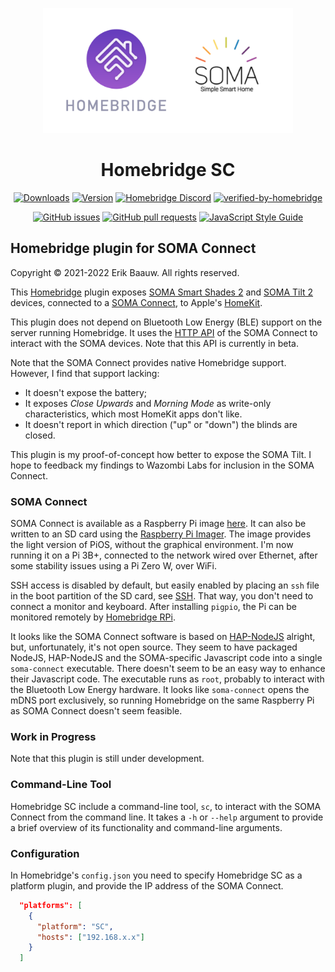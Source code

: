 <p align="center">
  <img src="homebridge-sc.png" height="200px">  
</p>
<span align="center">

# Homebridge SC
[![Downloads](https://img.shields.io/npm/dt/homebridge-sc.svg)](https://www.npmjs.com/package/homebridge-sc)
[![Version](https://img.shields.io/npm/v/homebridge-sc.svg)](https://www.npmjs.com/package/homebridge-sc)
[![Homebridge Discord](https://img.shields.io/discord/432663330281226270?color=728ED5&logo=discord&label=discord)](https://discord.gg/yGvADWt)
[![verified-by-homebridge](https://badgen.net/badge/homebridge/verified/purple)](https://github.com/homebridge/homebridge/wiki/Verified-Plugins)

[![GitHub issues](https://img.shields.io/github/issues/ebaauw/homebridge-sc)](https://github.com/ebaauw/homebridge-sc/issues)
[![GitHub pull requests](https://img.shields.io/github/issues-pr/ebaauw/homebridge-sc)](https://github.com/ebaauw/homebridge-sc/pulls)
[![JavaScript Style Guide](https://img.shields.io/badge/code_style-standard-brightgreen.svg)](https://standardjs.com)

</span>

## Homebridge plugin for SOMA Connect
Copyright © 2021-2022 Erik Baauw. All rights reserved.

This [Homebridge](https://github.com/homebridge/homebridge) plugin exposes
[SOMA Smart Shades 2](https://eu.somasmarthome.com) and
[SOMA Tilt 2](https://eu.somasmarthome.com/pages/smart-tilt) devices, connected to a
[SOMA Connect](https://eu.somasmarthome.com/products/soma-connect-blinds-control-for-amazon-alexa-apple-homekit-google-home),
to Apple's [HomeKit](https://www.apple.com/ios/home/).

This plugin does not depend on Bluetooth Low Energy (BLE) support on the server running Homebridge.
It uses the [HTTP API](https://support.somasmarthome.com/hc/en-us/articles/360026064234-HTTP-API)
of the SOMA Connect to interact with the SOMA devices.
Note that this API is currently in beta.

Note that the SOMA Connect provides native Homebridge support.
However, I find that support lacking:
- It doesn't expose the battery;
- It exposes _Close Upwards_ and _Morning Mode_ as write-only characteristics, which most HomeKit apps don't like.
- It doesn't report in which direction ("up" or "down") the blinds are closed.

This plugin is my proof-of-concept how better to expose the SOMA Tilt.
I hope to feedback my findings to Wazombi Labs for inclusion in the SOMA Connect.

### SOMA Connect
SOMA Connect is available as a Raspberry Pi image [here](https://support.somasmarthome.com/hc/en-us/articles/360035521234-Install-SOMA-Connect-software).
It can also be written to an SD card using the [Raspberry Pi Imager](https://www.raspberrypi.org/software/).
The image provides the light version of PiOS, without the graphical environment.
I'm now running it on a Pi 3B+, connected to the network wired over Ethernet,
after some stability issues using a Pi Zero W, over WiFi.

SSH access is disabled by default, but easily enabled by placing an `ssh` file in the boot partition of the SD card, see [SSH](https://www.raspberrypi.org/documentation/remote-access/ssh/).
That way, you don't need to connect a monitor and keyboard.
After installing `pigpio`, the Pi can be monitored remotely by [Homebridge RPi](https://github.com/ebaauw/homebridge-rpi).

It looks like the SOMA Connect software is based on [HAP-NodeJS](https://github.com/homebridge/HAP-NodeJS) alright, but, unfortunately, it's not open source.
They seem to have packaged NodeJS, HAP-NodeJS and the SOMA-specific Javascript code into a single `soma-connect` executable.
There doesn't seem to be an easy way to enhance their Javascript code.
The executable runs as `root`, probably to interact with the Bluetooth Low Energy hardware.
It looks like `soma-connect` opens the mDNS port exclusively, so running Homebridge on the same Raspberry Pi as SOMA Connect doesn't seem feasible.

### Work in Progress
Note that this plugin is still under development.

### Command-Line Tool
Homebridge SC include a command-line tool, `sc`, to interact with the SOMA Connect from the command line.
It takes a `-h` or `--help` argument to provide a brief overview of its functionality and command-line arguments.

### Configuration
In Homebridge's `config.json` you need to specify Homebridge SC as a platform
plugin, and provide the IP address of the SOMA Connect.

```json
  "platforms": [
    {
      "platform": "SC",
      "hosts": ["192.168.x.x"]
    }
  ]
```

